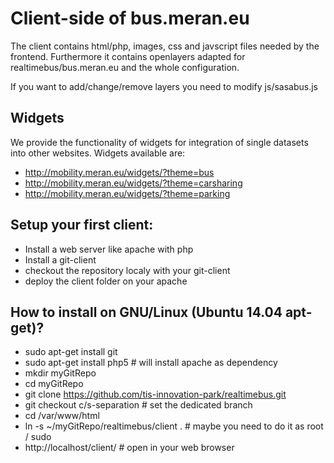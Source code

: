 Client-side of bus.meran.eu
=============================

The client contains html/php, images, css and javscript files needed by the frontend.
Furthermore it contains openlayers adapted for realtimebus/bus.meran.eu and the whole configuration.

If you want to add/change/remove layers you need to modify js/sasabus.js

Widgets
-------

We provide the functionality of widgets for integration of single datasets into other websites. Widgets available are:
* http://mobility.meran.eu/widgets/?theme=bus
* http://mobility.meran.eu/widgets/?theme=carsharing
* http://mobility.meran.eu/widgets/?theme=parking

Setup your first client:
------------------------
- Install a web server like apache with php 
- Install a git-client
- checkout the repository localy with your git-client
- deploy the client folder on your apache


How to install on GNU/Linux (Ubuntu 14.04 apt-get)?
---------------------------------------------------
- sudo apt-get install git
- sudo apt-get install php5                # will install apache as dependency
- mkdir myGitRepo
- cd myGitRepo
- git clone https://github.com/tis-innovation-park/realtimebus.git
- git checkout c/s-separation              # set the dedicated branch
- cd /var/www/html
- ln -s ~/myGitRepo/realtimebus/client .   # maybe you need to do it as root / sudo
- http://localhost/client/                 # open in your web browser

